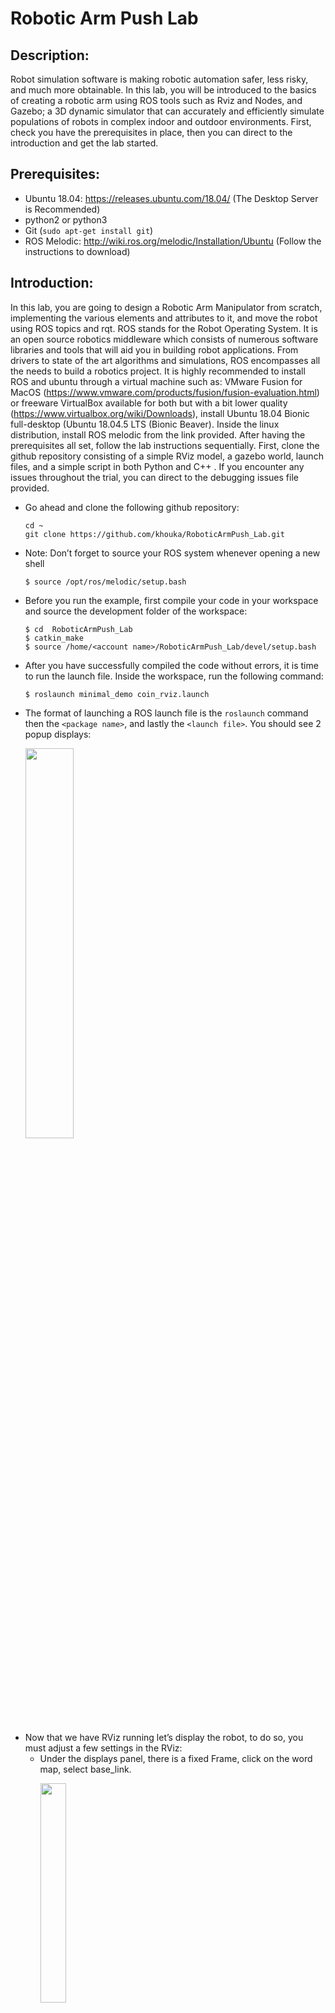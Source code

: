 # Robotic Arm Push Lab 


## Description:
   Robot simulation software is making robotic automation safer, less risky, and much more obtainable. In this lab, you will be introduced to the basics of creating a robotic arm using ROS tools such as Rviz and Nodes, and Gazebo; a 3D dynamic simulator that can accurately and efficiently simulate populations of robots in complex indoor and outdoor environments. First, check you have the prerequisites in place, then you can direct to the introduction and get the lab started. 

## Prerequisites: 
* Ubuntu 18.04: https://releases.ubuntu.com/18.04/ (The Desktop Server is Recommended)
* python2 or python3
* Git (`sudo apt-get install git`)
* ROS Melodic: http://wiki.ros.org/melodic/Installation/Ubuntu (Follow the instructions to download)

## Introduction:
In this lab, you are going to design a Robotic Arm Manipulator from scratch, implementing the various elements and attributes to it, and move the robot using ROS topics and rqt. ROS stands for the Robot Operating System. It is an open source robotics middleware which consists of numerous software libraries and tools that will aid you in building robot applications. From drivers to state of the art algorithms and simulations, ROS encompasses all the needs to build a robotics project. It is highly recommended to install ROS and ubuntu through a virtual machine such as: VMware Fusion for MacOS (https://www.vmware.com/products/fusion/fusion-evaluation.html) or freeware VirtualBox available for both but with a bit lower quality (https://www.virtualbox.org/wiki/Downloads), install Ubuntu 18.04 Bionic full-desktop (Ubuntu 18.04.5 LTS (Bionic Beaver). Inside the linux distribution, install ROS melodic from the link provided. After having the prerequisites all set, follow the lab instructions sequentially. First, clone the github repository consisting of a simple RViz model, a gazebo world, launch files, and a simple script in both Python and C++ . If you encounter any issues throughout the trial, you can direct to the debugging issues file provided.

- Go ahead and clone the following github repository:
  ```
  cd ~
  git clone https://github.com/khouka/RoboticArmPush_Lab.git
  ```
- Note: Don’t forget to source your ROS system whenever opening a new shell
  ```
  $ source /opt/ros/melodic/setup.bash
  ```
- Before you run the example, first compile your code in your workspace and source the development folder of the workspace:
  ```
  $ cd  RoboticArmPush_Lab
  $ catkin_make 
  $ source /home/<account name>/RoboticArmPush_Lab/devel/setup.bash
  ```
- After you have successfully compiled the code without errors, it is time to run the launch file. Inside the workspace, run the following command:
  ```
  $ roslaunch minimal_demo coin_rviz.launch
  ```
- The format of launching a ROS launch file is the `roslaunch` command then the `<package name>`, and lastly the `<launch file>`. You should see 2 popup displays:
  <p align="left">
  <img src="figures/1.png" alt="" width="40%">
  </p>
- Now that we have RViz running let’s display the robot, to do so, you must adjust a few settings in the RViz: 
  - Under the displays panel, there is a fixed Frame, click on the word map, select base_link.
    <p align="left">
    <img src="figures/2.png" alt="" width="30%">
    </p>  
  - There should be an Add bottom, at the bottom part of the RViz, click on the Add ,  scroll down and select the RobotModel. 
  - After adding the RobotModel the robot should appear, you can move the robot using the joint_state_publisher pop up. As you can see by moving joint 1 we are rotating around the z axis, and on joint 2 we are rotating around the y axis.
    <p align="left">
    <img src="https://media.giphy.com/media/5RQvkXs6W7LpfIdhyo/giphy.gif" alt="" width="50%">
    </p>
- Let’s configure and save the progress, so that you won’t have to readjust the settings every time you run the simulation. 
  - After adjusting the settings. Click on File in the top left corner, then `Save Config As`:
    <p align="left">
    <img src="figures/3.png" alt="" width="25%">
    </p>
  - Save the configuration inside the launch directory and name it `coin_config.rviz`
  - Lastly, make an adjustment in the `coin_rviz.launch` file by adding: 
    ```
    args=" -d $(find demo)/launch/coin_config.rviz"
    ```
    after the `type="rviz"` part of the code. Save and close the file. 
- Now if you launch the file again, the robot model should appear, as the adjustments were saved. Now let’s go over some basics of ROS, then we will take a look at the code you just ran. 

## ROS Basics:
In this segment, we will briefly go over some of the basics of using ROS. If you want to further learn about ROS, you can also head to the following link: (http://wiki.ros.org/ROS/Tutorials). 
  1. Workspace:
     A catkin workspace is a folder where you modify, build, and install catkin packages. All your work for a specific   project should be encompassed in a workspace. To create a workspace type:
     ```
     $ mkdir <workspace name>
     ```
     It is also good practice to keep all your packages inside an src folder in the workspace:
     ```
     $ cd <workspace name>
     $ mkdir src
     ```
  2. Package:
     A package is a directory that contains all of the files, programs, libraries, and datasets needed to provide some   useful functionality. Every program that you write in ROS will need to be inside a package. To create a package:
     ```
     $ catkin_create_pkg <package name>
     ```

  3. Adding dependencies:
     Inside your catkin package you will see two files: CMakeLists.txt and package.xml.
     - `CMakeLists.txt`:
       CMakeLists.txt file contains a set of directives and instructions describing the project's  source files and          targets. To add depencies, search for the lines:
       ```
       ## is used, also find other catkin packages
       find_package(catkin REQUIRED)
       ```
       Edit to:
       ```
       ## is used, also find other catkin packages
       find_package(catkin REQUIRED COMPONENTS
       package name
       package name
       )
       ```
     - `Package.xml`:
       The same dependencies you added to your CMakelist.txt, you must add here. 
       ```
       <!--   <doc_depend>doxygen</doc_depend> -->
       <buildtool_depend>catkin</buildtool_depend>
       ```
       Add the dependencies in this format, make you sure you save the file afterwards.
       ```
       <build_depend>package name</build_depend>
       <exec_depend>package name</exec_depend>
       ```
  4. Compiling and sourcing:
     After editing the workspace, you must compile your code using:
     ```
     $ catkin_make
     ```
     After compiling you must source the development folder of workspace:
     ```
     $ source /home/<account name>/<workspace name>/devel/setup.bash
     ```
## The Code Explained
- Since this file is in xml format, the file should start with this header. Defining the version first, then the robot name and the xacro xmlns declaration(the link). 
  ```
  <?xml version="1.0"?> 
  <robot name="coin" xmlns:xacro="http://www.ros.org/wiki/xacro">
  ```
- The blue lines are simply for organization and neatness purposes; think of them as dividers, there are many other ways to format your code. `<!--` is used to comment out code in the xml format.
- The material doesn’t display anything by itself, it must be called in one of the links or joints to be used. Think of them as add ons. Here we define materials for color purposes.
  ```
  <material name="< material name >">
    <color rgba="< The Color specified by four numbers representing r/g/b/a >"/>
  </material>
  ```
- Right after that we have the constant definitions. Here is where you will define any constants. The conversion from degree to radians is shown, because that's the unit used.
  ```
  <xacro:property name="deg" value="0.017453293"/>
  ```
- For the next two categories, the links and the joints, we will have a lengthier explanation as they are the fundamentals of any robot simulation. 

### Links:
The link element describes a rigid body with an inertia, visual features, and collision properties. For now we will only focus on the visual property, you will come across the other two properties throughout the lab. Below is an unmodified version of the code.
  ```
  <link name="< name of the link>">            
     <visual>
         <geometry>
            <box size="<size values"/>
         </geometry>
         <material name ="< color name>"/>
         <origin rpy="<link’s rpy>" xyz="<link’s xyz"/>
     </visual>
  </link>
  ```
<p align="left">
<img src="figures/Links.png" alt="" width="80%" length="200%">
</p>
<p align="left">
<img src="figures/xyzandrpy.png" alt="" width="30%">
</p>


### Joints:


